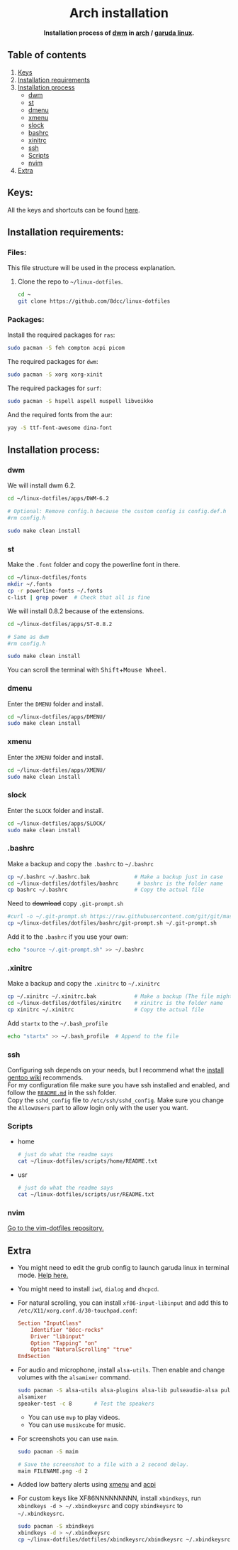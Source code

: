 <div align="center">
	<h1>Arch installation</h1>
	<b>
        Installation process of <a href="https://dwm.suckless.org/">dwm</a> in <a href="https://archlinux.org/">arch</a> / <a href="https://garudalinux.org/">garuda linux</a>.
    </b>
</div>

## Table of contents
1. [Keys](#keys)
2. [Installation requirements](#installation-requirements)
3. [Installation process](#installation-process)
	- [dwm](#dwm)
	- [st](#st)
	- [dmenu](#dmenu)
	- [xmenu](#xmenu)
	- [slock](#slock)
	- [bashrc](#bashrc)
	- [xinitrc](#xinitrc)
	- [ssh](#ssh)
	- [Scripts](#scripts)
	- [nvim](#nvim)
4. [Extra](#extra)

## Keys:
All the keys and shortcuts can be found [here](https://github.com/8dcc/linux-dotfiles/blob/main/dwm-cheatsheet.md).

## Installation requirements:
### Files:
This file structure will be used in the process explanation.

1. Clone the repo to `~/linux-dotfiles`.
	
	```bash
	cd ~
	git clone https://github.com/8dcc/linux-dotfiles
	```

### Packages:
Install the required packages for `ras`:
```bash
sudo pacman -S feh compton acpi picom
```
The required packages for `dwm`:
```bash
sudo pacman -S xorg xorg-xinit
```
The required packages for `surf`:
```bash
sudo pacman -S hspell aspell nuspell libvoikko
```
And the required fonts from the aur:
```bash
yay -S ttf-font-awesome dina-font
```

## Installation process:
### dwm
We will install dwm 6.2.
```bash
cd ~/linux-dotfiles/apps/DWM-6.2

# Optional: Remove config.h because the custom config is config.def.h
#rm config.h

sudo make clean install
```

### st
Make the `.font` folder and copy the powerline font in there.
```bash
cd ~/linux-dotfiles/fonts
mkdir ~/.fonts
cp -r powerline-fonts ~/.fonts
c-list | grep power  # Check that all is fine
```
We will install 0.8.2 because of the extensions.
```bash
cd ~/linux-dotfiles/apps/ST-0.8.2

# Same as dwm
#rm config.h

sudo make clean install
```
You can scroll the terminal with <kbd>Shift</kbd>+<kbd>Mouse Wheel</kbd>.

### dmenu
Enter the `DMENU` folder and install.
```bash
cd ~/linux-dotfiles/apps/DMENU/
sudo make clean install
```

### xmenu
Enter the `XMENU` folder and install.
```bash
cd ~/linux-dotfiles/apps/XMENU/
sudo make clean install
```

### slock
Enter the `SLOCK` folder and install.
```bash
cd ~/linux-dotfiles/apps/SLOCK/
sudo make clean install
```

### .bashrc
Make a backup and copy the `.bashrc` to `~/.bashrc`
```bash
cp ~/.bashrc ~/.bashrc.bak              # Make a backup just in case
cd ~/linux-dotfiles/dotfiles/bashrc      # bashrc is the folder name
cp bashrc ~/.bashrc                     # Copy the actual file
```
Need to ~~download~~ copy `.git-prompt.sh`
```bash
#curl -o ~/.git-prompt.sh https://raw.githubusercontent.com/git/git/master/contrib/completion/git-prompt.sh
cp ~/linux-dotfiles/dotfiles/bashrc/git-prompt.sh ~/.git-prompt.sh
```
Add it to the `.bashrc` if you use your own:
```bash
echo "source ~/.git-prompt.sh" >> ~/.bashrc
```

### .xinitrc
Make a backup and copy the `.xinitrc` to `~/.xinitrc`
```bash
cp ~/.xinitrc ~/.xinitrc.bak            # Make a backup (The file might not exist, just ignore then)
cd ~/linux-dotfiles/dotfiles/xinitrc    # xinitrc is the folder name
cp xinitrc ~/.xinitrc                   # Copy the actual file
```
Add `startx` to the `~/.bash_profile`
```bash
echo "startx" >> ~/.bash_profile  # Append to the file
```

### ssh
Configuring ssh depends on your needs, but I recommend what the [install gentoo wiki](https://wiki.installgentoo.com/wiki/Home_server/Remote_access) recommends.  
For my configuration file make sure you have ssh installed and enabled, and follow the [`README.md`](https://github.com/8dcc/linux-dotfiles/tree/main/dotfiles/ssh) in the ssh folder.  
Copy the `sshd_config` file to `/etc/ssh/sshd_config`. Make sure you change the `AllowUsers` part to allow login only with the user you want.

### Scripts
- home

	```bash
    # just do what the readme says
	cat ~/linux-dotfiles/scripts/home/README.txt
	```
- usr

	```bash
    # just do what the readme says
	cat ~/linux-dotfiles/scripts/usr/README.txt
    ```

### nvim
[Go to the vim-dotfiles repository.](https://github.com/8dcc/vim-dotfiles)

## Extra
- You might need to edit the grub config to launch garuda linux in terminal mode. [Help here.](https://forum.garudalinux.org/t/how-to-open-garuda-linux-in-text-console/7613)
- You might need to install `iwd`, `dialog` and `dhcpcd`.
- For natural scrolling, you can install `xf86-input-libinput` and add this to `/etc/X11/xorg.conf.d/30-touchpad.conf`:

	```conf
	Section "InputClass"
		Identifier "8dcc-rocks"
		Driver "libinput"
		Option "Tapping" "on"
		Option "NaturalScrolling" "true"
	EndSection
	```
- For audio and microphone, install `alsa-utils`. Then enable and change volumes with the `alsamixer` command.

	```bash
	sudo pacman -S alsa-utils alsa-plugins alsa-lib pulseaudio-alsa pulseaudio
	alsamixer
	speaker-test -c 8       # Test the speakers
	```
	- You can use `mvp` to play videos.
	- You can use `musikcube` for music.
- For screenshots you can use `maim`.

	```bash
	sudo pacman -S maim

	# Save the screenshot to a file with a 2 second delay.
	maim FILENAME.png -d 2
	```
- Added low battery alerts using [xmenu](https://github.com/8dcc/linux-dotfiles/tree/main/apps/XMENU) and [acpi](https://github.com/8dcc/linux-dotfiles/blob/main/scripts/usr/poweralert.sh#L7)
- For custom keys like XF86NNNNNNNNN, install `xbindkeys`, run `xbindkeys -d > ~/.xbindkeysrc` and copy `xbindkeysrc` to `~/.xbindkeysrc`.

	```bash
	sudo pacman -S xbindkeys
	xbindkeys -d > ~/.xbindkeysrc
	cp ~/linux-dotfiles/dotfiles/xbindkeysrc/xbindkeysrc ~/.xbindkeysrc
	```
